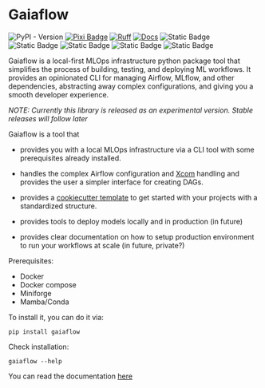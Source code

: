 # Gaiaflow

![PyPI - Version](https://img.shields.io/pypi/v/gaiaflow)
[![Pixi Badge](https://img.shields.io/endpoint?url=https://raw.githubusercontent.com/prefix-dev/pixi/main/assets/badge/v0.json)](https://pixi.sh)
[![Ruff](https://img.shields.io/endpoint?url=https://raw.githubusercontent.com/charliermarsh/ruff/main/assets/badge/v0.json)](https://github.com/charliermarsh/ruff)
[![Docs](https://img.shields.io/badge/docs-mkdocs-blue)](https://bcdev.github.io/gaiaflow/)
![Static Badge](https://img.shields.io/badge/Airflow-3.0-8A2BE2?logo=apacheairflow)
![Static Badge](https://img.shields.io/badge/MLFlow-darkblue?logo=mlflow)
![Static Badge](https://img.shields.io/badge/MinIO-red?logo=minio)
![Static Badge](https://img.shields.io/badge/Jupyter-grey?logo=jupyter)
![Static Badge](https://img.shields.io/badge/Minikube-lightblue?logo=kubernetes)


Gaiaflow is a local-first MLOps infrastructure python package tool that simplifies the process 
of building, testing, and deploying ML workflows.
It provides an opinionated CLI for managing Airflow, MLflow, and other 
dependencies, abstracting away complex configurations, and giving you 
a smooth developer experience.

_NOTE: Currently this library is released as an experimental version. Stable 
releases will follow later_

Gaiaflow is a tool that
- provides you with a local MLOps infrastructure via a CLI tool with 
some prerequisites already installed.
- handles the complex Airflow configuration and [Xcom](https://airflow.apache.org/docs/apache-airflow/stable/core-concepts/xcoms.html) 
handling and provides the user a simpler interface for creating DAGs.
- provides a [cookiecutter template](https://github.com/bcdev/gaiaflow-cookiecutter)
to get started with your projects with a standardized structure.

- provides tools to deploy models locally and in production (in future)
- provides clear documentation on how to setup production environment to run your 
workflows at scale (in future, private?)


Prerequisites:
- Docker
- Docker compose
- Miniforge
- Mamba/Conda

To install it, you can do it via:

`pip install gaiaflow`

Check installation:

`gaiaflow --help`

You can read the documentation [here]()